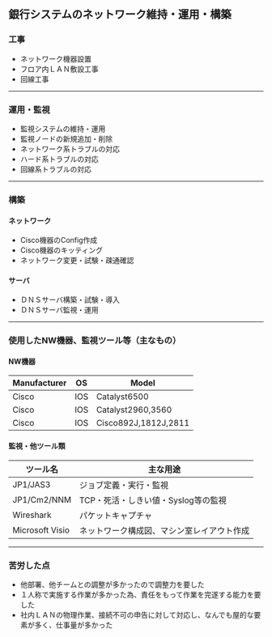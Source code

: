 
<!-- # 職務経歴書 -->

## 銀行システムのネットワーク維持・運用・構築

### 工事

- ネットワーク機器設置
- フロア内ＬＡＮ敷設工事
- 回線工事


---

### 運用・監視

- 監視システムの維持・運用
- 監視ノードの新規追加・削除
- ネットワーク系トラブルの対応
- ハード系トラブルの対応
- 回線系トラブルの対応

---

### 構築

#### ネットワーク

- Cisco機器のConfig作成
- Cisco機器のキッティング
- ネットワーク変更・試験・疎通確認

#### サーバ

- ＤＮＳサーバ構築・試験・導入
- ＤＮＳサーバ監視・運用

---


### 使用したNW機器、監視ツール等（主なもの）

#### NW機器

Manufacturer  | OS | Model
--|---|--
Cisco  | IOS  | Catalyst6500
Cisco  | IOS  | Catalyst2960,3560
Cisco  | IOS  | Cisco892J,1812J,2811


#### 監視・他ツール類

ツール名  | 主な用途
--|---
JP1/JAS3  | ジョブ定義・実行・監視
JP1/Cm2/NNM  | TCP・死活・しきい値・Syslog等の監視
Wireshark  | パケットキャプチャ
Microsoft Visio  | ネットワーク構成図、マシン室レイアウト作成

---

<!-- ## 習得スキル -->
### 苦労した点

- 他部署、他チームとの調整が多かったので調整力を要した
- １人称で実施する作業が多かった為、責任をもって作業を完遂する能力を要した
- 社内ＬＡＮの物理作業、接続不可の申告に対して対応し、なんでも屋的な要素が多く、仕事量が多かった




<!--
１．ネットワーク設備工事

●ＬＡＮ配線工事調整
●シスコ機器、19インチラックの設置工事調整
●回線の手配、現地調査、工事立ち合い

【補足】
ＬＡＮ配線工事は配線ルート、物理結線図、ケーブルタグを作成し、業者へのオーダー～工事立ち合いまで行いました。
ラックの設置は位置や電源を検討し、工事全体のハンドリングを行いました。
回線に関しても、MDF、IDF、PT盤、PD盤を調査し、工事全体をハンドリングを行いました。


２．ネットワーク構築

●ネットワーク構成図の作成、更新（Visioを使用）
●シスコ機器のコンフィグ作成
●シスコ機器のコンフィグの精査、チェック
●検証手順書、検証項目の作成

【補足】
要件定義書に元にコンフィグを作成しました。
検証では確認観点に漏れがないように洗い出し、手順書を作成しました。


３．ネットワーク運用、保守

●監視システムの維持、運用（JP1,NNM）
●通信トラブル時の対応
●シスコ機器故障時の対応


４．サーバー設定

●ＤＮＳサーバーの設定、運用

【補足】
設計書に基づきＯＳのインストール、構築を行いました。



■　生かせる経験・知識

シスコ製品を使ったネットワークの設定作業を多く行ってきました。
単純作業より、考えて答えを見つける作業が多かった為、新しい業務にも柔軟に対応できると思っております。
コミュニケーションと協調性があり、職場にもすぐ馴染めると思っております。

※　CCNA取得済み

【就業先】　日立システムズ
【出向先】　NTTデータ
【システム】　金融システム


【ＮＷ機器】
Cisco 892J
Cisco 1812J
Cisco 2811
Cisco Catalyst 2960
Cisco Catalyst 3560


【ミドルウェア】
JP1
NNM（NWノードマネージャー）


【作図ツール】
Microsoft Visio

【パケット解析】
Wirshark（フリーソフト）












【サーバー】
富士通UNIX(Solaris)サーバー「SPARC Enterpise シリーズ」



-->
